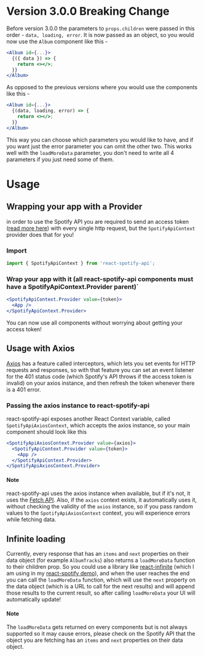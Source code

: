 # Version 3.0.0 Breaking Change

Before version 3.0.0 the parameters to `props.children` were passed in this order - `data, loading, error`. It is now passed as an object, so you would now use the `Album` component like this -

```jsx static
<Album id={...}>
  {({ data }) => {
    return <></>;
  }}
</Album>
```

As opposed to the previous versions where you would use the components like this -

```jsx static
<Album id={...}>
  {(data, loading, error) => {
    return <></>;
  }}
</Album>
```

This way you can choose which parameters you would like to have, and if you want just the error parameter you can omit the other two. This works well with the `loadMoreData` parameter, you don't need to write all 4 parameters if you just need some of them.

# Usage

## Wrapping your app with a Provider

in order to use the Spotify API you are required to send an access token ([read more here](https://developer.spotify.com/documentation/general/guides/authorization-guide/))
with every single http request, but the `SpotifyApiContext` provider does that for you!

### Import

```js static
import { SpotifyApiContext } from 'react-spotify-api';
```

### Wrap your app with it (all react-spotify-api components must have a SpotifyApiContext.Provider parent)`

```jsx static
<SpotifyApiContext.Provider value={token}>
  <App />
</SpotifyApiContext.Provider>
```

You can now use all components without worrying about getting your access token!

## Usage with Axios

[Axios](https://github.com/axios/axios) has a feature called interceptors, which lets you set events for HTTP requests and responses, so with that feature you can set an event listener for the 401 status code (which Spotify's API throws if the access token is invalid) on your axios instance, and then refresh the token whenever there is a 401 error.

### Passing the axios instance to react-spotify-api

react-spotify-api exposes another React Context variable, called `SpotifyApiAxiosContext`, which accepts the axios instance, so your main component should look like this

```jsx static
<SpotifyApiAxiosContext.Provider value={axios}>
  <SpotifyApiContext.Provider value={token}>
    <App />
  </SpotifyApiContext.Provider>
</SpotifyApiAxiosContext.Provider>
```

#### Note

react-spotify-api uses the axios instance when available, but if it's not, it uses the [Fetch API](https://developer.mozilla.org/en-US/docs/Web/API/Fetch_API).
Also, if the `axios` context exists, it automatically uses it, without checking the validity of the `axios` instance, so if you pass random values to the `SpotifyApiAxiosContext` context, you will experience errors while fetching data.

## Infinite loading

Currently, every response that has an `items` and `next` properties on their data object (for example `AlbumTracks`) also returns a `loadMoreData` function to their children prop.
So you could use a library like [react-infinite](https://github.com/seatgeek/react-infinite) (which I am using in my [react-spotify demo](https://react-spotify.netlify.com)), and when the user reaches the end you can call the `loadMoreData` function, which will use the `next` property on the data object (which is a URL to call for the next results) and will append those results to the current result, so after calling `loadMoreData` your UI will automatically update!

#### Note

The `loadMoreData` gets returned on every components but is not always supported so it may cause errors, please check on the Spotify API that the object you are fetching has an `items` and `next` properties on their data object.
